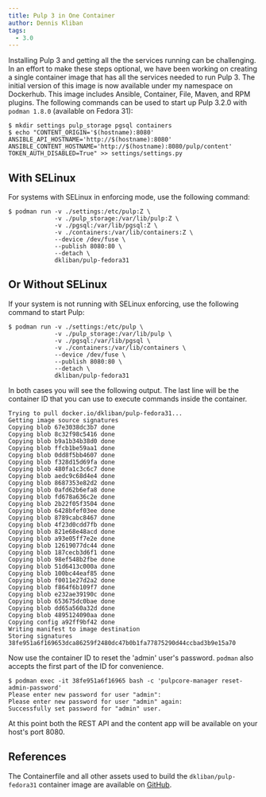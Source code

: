 ```yaml
---
title: Pulp 3 in One Container
author: Dennis Kliban
tags:
  - 3.0
---
```

Installing Pulp 3 and getting all the the services running can be challenging. In an effort to make
these steps optional, we have been working on creating a single container image that has all the
services needed to run Pulp 3. The initial version of this image is now available under my
namespace on Dockerhub. This image includes Ansible, Container, File, Maven, and RPM plugins. The
following commands can be used to start up Pulp 3.2.0 with `podman 1.8.0` (available on Fedora 31):

```
$ mkdir settings pulp_storage pgsql containers
$ echo "CONTENT_ORIGIN='$(hostname):8080'
ANSIBLE_API_HOSTNAME='http://$(hostname):8080'
ANSIBLE_CONTENT_HOSTNAME='http://$(hostname):8080/pulp/content'
TOKEN_AUTH_DISABLED=True" >> settings/settings.py
```

## With SELinux

For systems with SELinux in enforcing mode, use the following command:

```
$ podman run -v ./settings:/etc/pulp:Z \
             -v ./pulp_storage:/var/lib/pulp:Z \
             -v ./pgsql:/var/lib/pgsql:Z \
             -v ./containers:/var/lib/containers:Z \
             --device /dev/fuse \
             --publish 8080:80 \
             --detach \
             dkliban/pulp-fedora31
```

## Or Without SELinux

If your system is not running with SELinux enforcing, use the following command to start Pulp:

```
$ podman run -v ./settings:/etc/pulp \
             -v ./pulp_storage:/var/lib/pulp \
             -v ./pgsql:/var/lib/pgsql \
             -v ./containers:/var/lib/containers \
             --device /dev/fuse \
             --publish 8080:80 \
             --detach \
             dkliban/pulp-fedora31
```

In both cases you will see the following output. The last line will be the container ID that you
can use to execute commands inside the container.

```
Trying to pull docker.io/dkliban/pulp-fedora31...
Getting image source signatures
Copying blob 67e3038dc3b7 done
Copying blob 8c32f98c5416 done
Copying blob b9a1b34b38d0 done
Copying blob ffcb1be59aa1 done
Copying blob 0dd8f5bb4607 done
Copying blob f328d15d69fa done
Copying blob 480fa1c3c6c7 done
Copying blob aedc9c68d4e4 done
Copying blob 8687353e82d2 done
Copying blob 0afd62b6efa8 done
Copying blob fd678a636c2e done
Copying blob 2b22f05f3504 done
Copying blob 6428bfef03ee done
Copying blob 8789cabc8467 done
Copying blob 4f23d0cdd7fb done
Copying blob 821e68e48acd done
Copying blob a93e05ff7e2e done
Copying blob 12619077dc44 done
Copying blob 187cecb3d6f1 done
Copying blob 98ef548b2fbe done
Copying blob 51d6413c000a done
Copying blob 100bc44eaf85 done
Copying blob f0011e27d2a2 done
Copying blob f864f6b109f7 done
Copying blob e232ae39190c done
Copying blob 653675dc0bae done
Copying blob dd65a560a32d done
Copying blob 4895124090aa done
Copying config a92ff9bf42 done
Writing manifest to image destination
Storing signatures
38fe951a6f169653dca86259f2480dc47b0b1fa77875290d44ccbad3b9e15a70
```

Now use the container ID to reset the 'admin' user's password. `podman` also accepts the first part
of the ID for convenience.

```
$ podman exec -it 38fe951a6f16965 bash -c 'pulpcore-manager reset-admin-password'
Please enter new password for user "admin": 
Please enter new password for user "admin" again: 
Successfully set password for "admin" user.
```

At this point both the REST API and the content app will be available on your host's port 8080.

## References

The Containerfile and all other assets used to build the `dkliban/pulp-fedora31` container image
are available on [GitHub](https://github.com/dkliban/pulp-fedora31).
